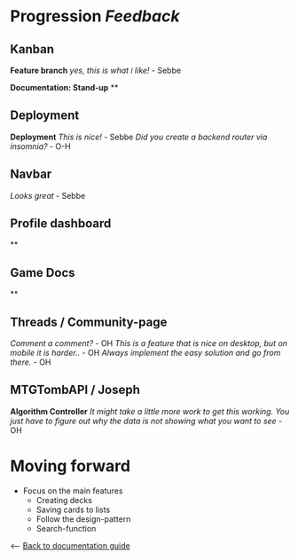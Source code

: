 # Progression _Feedback_

## Kanban

**Feature branch**
_yes, this is what i like!_ - Sebbe

**Documentation: Stand-up**
\*\*

## Deployment

**Deployment**
_This is nice!_ - Sebbe
_Did you create a backend router via insomnia?_ - O-H

## Navbar

_Looks great_ - Sebbe

## Profile dashboard

\*\*

## Game Docs

\*\*

## Threads / Community-page

_Comment a comment?_ - OH
_This is a feature that is nice on desktop, but on mobile it is harder.._ - OH
_Always implement the easy solution and go from there._ - OH

## MTGTombAPI / Joseph

**Algorithm Controller**
_It might take a little more work to get this working. You just have to figure out why the data is not showing what you want to see_ - OH

# Moving forward

- Focus on the main features
  - Creating decks
  - Saving cards to lists
  - Follow the design-pattern
  - Search-function

<-- [Back to documentation guide](../documentation_guide.md)
